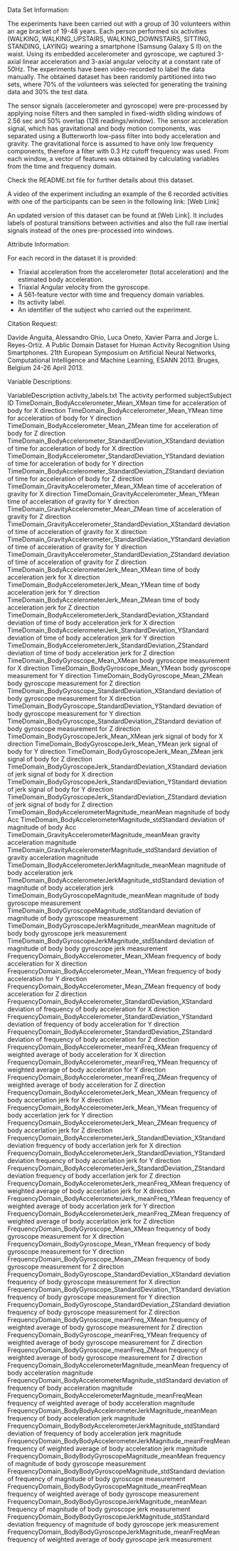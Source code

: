 ## 
Data Set Information:

The experiments have been carried out with a group of 30 volunteers within an age bracket of 19-48 years. Each person performed six activities (WALKING, WALKING_UPSTAIRS, WALKING_DOWNSTAIRS, SITTING, STANDING, LAYING) wearing a smartphone (Samsung Galaxy S II) on the waist. Using its embedded accelerometer and gyroscope, we captured 3-axial linear acceleration and 3-axial angular velocity at a constant rate of 50Hz. The experiments have been video-recorded to label the data manually. The obtained dataset has been randomly partitioned into two sets, where 70% of the volunteers was selected for generating the training data and 30% the test data.

The sensor signals (accelerometer and gyroscope) were pre-processed by applying noise filters and then sampled in fixed-width sliding windows of 2.56 sec and 50% overlap (128 readings/window). The sensor acceleration signal, which has gravitational and body motion components, was separated using a Butterworth low-pass filter into body acceleration and gravity. The gravitational force is assumed to have only low frequency components, therefore a filter with 0.3 Hz cutoff frequency was used. From each window, a vector of features was obtained by calculating variables from the time and frequency domain.

Check the README.txt file for further details about this dataset.

A video of the experiment including an example of the 6 recorded activities with one of the participants can be seen in the following link: [Web Link]

An updated version of this dataset can be found at [Web Link]. It includes labels of postural transitions between activities and also the full raw inertial signals instead of the ones pre-processed into windows.

Attribute Information:

For each record in the dataset it is provided:
- Triaxial acceleration from the accelerometer (total acceleration) and the estimated body acceleration.
- Triaxial Angular velocity from the gyroscope.
- A 561-feature vector with time and frequency domain variables.
- Its activity label.
- An identifier of the subject who carried out the experiment.


Citation Request:


Davide Anguita, Alessandro Ghio, Luca Oneto, Xavier Parra and Jorge L. Reyes-Ortiz. A Public Domain Dataset for Human Activity Recognition Using Smartphones. 21th European Symposium on Artificial Neural Networks, Computational Intelligence and Machine Learning, ESANN 2013. Bruges, Belgium 24-26 April 2013. 

Variable Descriptions:

VariableDescription
activity_labels.txt The activity performed
subjectSubject ID
TimeDomain_BodyAccelerometer_Mean_XMean time for acceleration of body for X direction
TimeDomain_BodyAccelerometer_Mean_YMean time for acceleration of body for Y direction
TimeDomain_BodyAccelerometer_Mean_ZMean time for acceleration of body for Z direction
TimeDomain_BodyAccelerometer_StandardDeviation_XStandard deviation of time for acceleration of body for X direction
TimeDomain_BodyAccelerometer_StandardDeviation_YStandard deviation of time for acceleration of body for Y direction
TimeDomain_BodyAccelerometer_StandardDeviation_ZStandard deviation of time for acceleration of body for Z direction
TimeDomain_GravityAccelerometer_Mean_XMean time of acceleration of gravity for X direction
TimeDomain_GravityAccelerometer_Mean_YMean time of acceleration of gravity for Y direction
TimeDomain_GravityAccelerometer_Mean_ZMean time of acceleration of gravity for Z direction
TimeDomain_GravityAccelerometer_StandardDeviation_XStandard deviation of time of acceleration of gravity for X direction
TimeDomain_GravityAccelerometer_StandardDeviation_YStandard deviation of time of acceleration of gravity for Y direction
TimeDomain_GravityAccelerometer_StandardDeviation_ZStandard deviation of time of acceleration of gravity for Z direction
TimeDomain_BodyAccelerometerJerk_Mean_XMean time of body acceleration jerk for X direction
TimeDomain_BodyAccelerometerJerk_Mean_YMean time of body acceleration jerk for Y direction
TimeDomain_BodyAccelerometerJerk_Mean_ZMean time of body acceleration jerk for Z direction
TimeDomain_BodyAccelerometerJerk_StandardDeviation_XStandard deviation of time of body acceleration jerk for X direction
TimeDomain_BodyAccelerometerJerk_StandardDeviation_YStandard deviation of time of body acceleration jerk for Y direction
TimeDomain_BodyAccelerometerJerk_StandardDeviation_ZStandard deviation of time of body acceleration jerk for Z direction
TimeDomain_BodyGyroscope_Mean_XMean body gyroscope measurement for X direction
TimeDomain_BodyGyroscope_Mean_YMean body gyroscope measurement for Y direction
TimeDomain_BodyGyroscope_Mean_ZMean body gyroscope measurement for Z direction
TimeDomain_BodyGyroscope_StandardDeviation_XStandard deviation of body gyroscope measurement for X direction
TimeDomain_BodyGyroscope_StandardDeviation_YStandard deviation of body gyroscope measurement for Y direction
TimeDomain_BodyGyroscope_StandardDeviation_ZStandard deviation of body gyroscope measurement for Z direction
TimeDomain_BodyGyroscopeJerk_Mean_XMean jerk signal of body for X direction
TimeDomain_BodyGyroscopeJerk_Mean_YMean jerk signal of body for Y direction
TimeDomain_BodyGyroscopeJerk_Mean_ZMean jerk signal of body for Z direction
TimeDomain_BodyGyroscopeJerk_StandardDeviation_XStandard deviation of jerk signal of body for X direction
TimeDomain_BodyGyroscopeJerk_StandardDeviation_YStandard deviation of jerk signal of body for Y direction
TimeDomain_BodyGyroscopeJerk_StandardDeviation_ZStandard deviation of jerk signal of body for Z direction
TimeDomain_BodyAccelerometerMagnitude_meanMean magnitude of body Acc
TimeDomain_BodyAccelerometerMagnitude_stdStandard deviation of magnitude of body Acc
TimeDomain_GravityAccelerometerMagnitude_meanMean gravity acceleration magnitude
TimeDomain_GravityAccelerometerMagnitude_stdStandard deviation of gravity acceleration magnitude
TimeDomain_BodyAccelerometerJerkMagnitude_meanMean magnitude of body acceleration jerk
TimeDomain_BodyAccelerometerJerkMagnitude_stdStandard deviation of magnitude of body acceleration jerk
TimeDomain_BodyGyroscopeMagnitude_meanMean magnitude of body gyroscope measurement
TimeDomain_BodyGyroscopeMagnitude_stdStandard deviation of magnitude of body gyroscope measurement
TimeDomain_BodyGyroscopeJerkMagnitude_meanMean magnitude of body body gyroscope jerk measurement
TimeDomain_BodyGyroscopeJerkMagnitude_stdStandard deviation of magnitude of body body gyroscope jerk measurement
FrequencyDomain_BodyAccelerometer_Mean_XMean frequency of body acceleration for X direction
FrequencyDomain_BodyAccelerometer_Mean_YMean frequency of body acceleration for Y direction
FrequencyDomain_BodyAccelerometer_Mean_ZMean frequency of body acceleration for Z direction
FrequencyDomain_BodyAccelerometer_StandardDeviation_XStandard deviation of frequency of body acceleration for X direction
FrequencyDomain_BodyAccelerometer_StandardDeviation_YStandard deviation of frequency of body acceleration for Y direction
FrequencyDomain_BodyAccelerometer_StandardDeviation_ZStandard deviation of frequency of body acceleration for Z direction
FrequencyDomain_BodyAccelerometer_meanFreq_XMean frequency of weighted average of body acceleration for X direction  
FrequencyDomain_BodyAccelerometer_meanFreq_YMean frequency of weighted average of body acceleration for Y direction  
FrequencyDomain_BodyAccelerometer_meanFreq_ZMean frequency of weighted average of body acceleration for Z direction  
FrequencyDomain_BodyAccelerometerJerk_Mean_XMean frequency of body accerlation jerk for X direction
FrequencyDomain_BodyAccelerometerJerk_Mean_YMean frequency of body accerlation jerk for Y direction
FrequencyDomain_BodyAccelerometerJerk_Mean_ZMean frequency of body accerlation jerk for Z direction
FrequencyDomain_BodyAccelerometerJerk_StandardDeviation_XStandard deviation frequency of body accerlation jerk for X direction
FrequencyDomain_BodyAccelerometerJerk_StandardDeviation_YStandard deviation frequency of body accerlation jerk for Y direction
FrequencyDomain_BodyAccelerometerJerk_StandardDeviation_ZStandard deviation frequency of body accerlation jerk for Z direction
FrequencyDomain_BodyAccelerometerJerk_meanFreq_XMean frequency of weighted average of body accerlation jerk for X direction  
FrequencyDomain_BodyAccelerometerJerk_meanFreq_YMean frequency of weighted average of body accerlation jerk for Y direction  
FrequencyDomain_BodyAccelerometerJerk_meanFreq_ZMean frequency of weighted average of body accerlation jerk for Z direction  
FrequencyDomain_BodyGyroscope_Mean_XMean frequency of body gyroscope measurement for X direction
FrequencyDomain_BodyGyroscope_Mean_YMean frequency of body gyroscope measurement for Y direction
FrequencyDomain_BodyGyroscope_Mean_ZMean frequency of body gyroscope measurement for Z direction
FrequencyDomain_BodyGyroscope_StandardDeviation_XStandard deviation frequency of body gyroscope measurement for X direction
FrequencyDomain_BodyGyroscope_StandardDeviation_YStandard deviation frequency of body gyroscope measurement for Y direction
FrequencyDomain_BodyGyroscope_StandardDeviation_ZStandard deviation frequency of body gyroscope measurement for Z direction
FrequencyDomain_BodyGyroscope_meanFreq_XMean frequency of weighted average of body gyroscope measurement for Z direction  
FrequencyDomain_BodyGyroscope_meanFreq_YMean frequency of weighted average of body gyroscope measurement for Z direction  
FrequencyDomain_BodyGyroscope_meanFreq_ZMean frequency of weighted average of body gyroscope measurement for Z direction  
FrequencyDomain_BodyAccelerometerMagnitude_meanMean frequency of body acceleration magnitude
FrequencyDomain_BodyAccelerometerMagnitude_stdStandard deviation of frequency of body acceleration magnitude
FrequencyDomain_BodyAccelerometerMagnitude_meanFreqMean frequency of weighted average of body acceleration magnitude
FrequencyDomain_BodyBodyAccelerometerJerkMagnitude_meanMean frequency of body acceleration jerk magnitude
FrequencyDomain_BodyBodyAccelerometerJerkMagnitude_stdStandard deviation of frequency of body acceleration jerk magnitude
FrequencyDomain_BodyBodyAccelerometerJerkMagnitude_meanFreqMean frequency of weighted average of body acceleration jerk magnitude
FrequencyDomain_BodyBodyGyroscopeMagnitude_meanMean frequency of magnitude of body gyroscope measurement
FrequencyDomain_BodyBodyGyroscopeMagnitude_stdStandard deviation of frequency of magnitude of body gyroscope measurement
FrequencyDomain_BodyBodyGyroscopeMagnitude_meanFreqMean frequency of weighted average of body gyroscope measurement
FrequencyDomain_BodyBodyGyroscopeJerkMagnitude_meanMean frequency of magnitude of body gyroscope jerk measurement
FrequencyDomain_BodyBodyGyroscopeJerkMagnitude_stdStandard deviation frequency of magnitude of body gyroscope jerk measurement
FrequencyDomain_BodyBodyGyroscopeJerkMagnitude_meanFreqMean frequency of weighted average of body gyroscope jerk measurement


